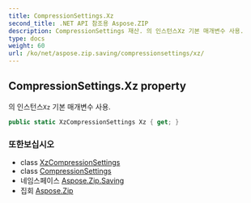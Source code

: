 ```yaml
---
title: CompressionSettings.Xz
second_title: .NET API 참조용 Aspose.ZIP
description: CompressionSettings 재산. 의 인스턴스Xz 기본 매개변수 사용.
type: docs
weight: 60
url: /ko/net/aspose.zip.saving/compressionsettings/xz/
---
```

## CompressionSettings.Xz property

의 인스턴스`Xz` 기본 매개변수 사용.

```csharp
public static XzCompressionSettings Xz { get; }
```

### 또한보십시오

* class [XzCompressionSettings](../../xzcompressionsettings/)
* class [CompressionSettings](../)
* 네임스페이스 [Aspose.Zip.Saving](../../compressionsettings/)
* 집회 [Aspose.Zip](../../../)


